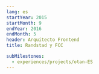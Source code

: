 ```yaml
---
lang: es
startYear: 2015
startMonth: 9
endYear: 2016
endMonth: 5
header: Arquitecto Frontend
title: Randstad y FCC

subMilestones:
  - experiences/projects/otan-ES
---
```

